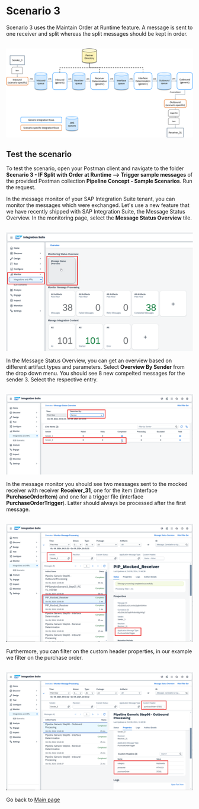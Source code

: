 # Scenario 3

Scenario 3 uses the Maintain Order at Runtime feature. A message is sent to one receiver and split whereas the split messages should be kept in order.

<br>![](/images/Scenario_3.png)

## Test the scenario
To test the scenario, open your Postman client and navigate to the folder **Scenario 3 - IF Split with Order at Runtime --> Trigger sample messages** of the provided Postman collection **Pipeline Concept - Sample Scenarios**. Run the request.

In the message monitor of your SAP Integration Suite tenant, you can monitor the messages which were exchanged. Let's use a new feature that we have recently shipped with SAP Integration Suite, the Message Status Overview. In the monitoring page, select the **Message Status Overview** tile.

<br>![](/images/09_01_Scenario3_MessageStatusOverview.png)

In the Message Status Overview, you can get an overview based on different artifact types and parameters. Select **Overview By Sender** from the drop down menu. You should see 8 new compelted messages for the sender 3. Select the respective entry.

<br>![](/images/09_02_Scenario3_SelectSender3.png)

In the message monitor you should see two messages sent to the mocked receiver with receiver **Receiver_31**,
one for the item (interface **PurchaseOrderItem**) and one for a trigger file (interface **PurchaseOrderTrigger**). Latter should always be processed after the first message.

<br>![](/images/09_03_Scenario3_MPL.png)

Furthermore, you can filter on the custom header properties, in our example we filter on the purchase order.

<br>![](/images/09_04_Scenario3_CustomHeaders.png)

Go back to [Main page](../../README.md)

